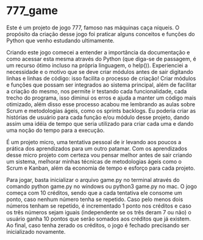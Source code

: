# 777_game

Este é um projeto de jogo 777, famoso nas máquinas caça níqueis.
O propósito da criação desse jogo foi praticar alguns conceitos e funções do Python que venho estudando ultimamente.

Criando este jogo comecei a entender a importância da documentação
e como acessar esta mesma através do Python (que diga-se de passagem, é um recurso ótimo incluso na própria linguagem, o help()).
Experienciei a necessidade e o motivo que se deve criar módulos antes de sair digitando linhas e linhas de código: isso
facilita o processo de criação! Criar módulos e funções que possam ser integrados ao sistema principal, além de facilitar
a criação do mesmo, nos permite ir testando cada funcionalidade, cada trecho do programa, isso diminui os erros e ajuda
a manter um código mais otimizado, além disso esse processo acabou me lembrando as aulas sobre Scrum e metodologias ágeis,
como os sprints backlogs. Eu poderia criar as histórias de usuário para cada função e/ou módulo desse projeto, dando assim
uma idéia de tempo que seria utilizado para criar cada uma e dando uma noção do tempo para a execução.

É um projeto micro, uma tentativa pessoal de ir levando aos poucos a prática dos aprendizados para um outro patamar. Com os
aprendizados desse micro projeto com certeza vou pensar melhor antes de sair criando um sistema, melhorar minhas técnicas de
metodologias ágeis como o Scrum e Kanban, além da economia de tempo e esforço para cada projeto.

Para jogar, basta inicializar o arquivo game.py no terminal através do comando python game.py no windows ou python3 game.py no mac.
O jogo começa com 10 créditos, sendo que a cada tentativa ele consome um ponto, caso nenhum número tenha se repetido. Caso pelo menos dois números tenham se repetido, é incrementado 1 ponto nos créditos e caso os três números sejam iguais (independente se os três deram 7 ou não) o usuário ganha 10 pontos que serão somados aos créditos que já existem. Ao final, caso tenha zerado os créditos, o jogo é fechado precisando ser inicializado novamente.